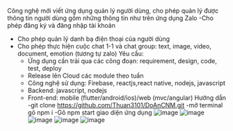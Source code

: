  Công nghệ mới viết ứng dụng quản lý người dùng, cho phép quản lý được thông tin người dùng gồm những thông tin như trên ứng dụng Zalo
 -Cho phép đăng ký và đăng nhập tài khoản  
 - Cho phép quản lý danh bạ điện thoại của người dùng
 - Cho phép thực hiện cuộc chat 1-1 và chat group: text, image, video, document, emotion (tương tự zalo) 
  Yêu cầu:
   - Ứng dụng cần trải qua các công đoạn: requirement, design, code, test, deploy
   - Release lên Cloud các module theo tuần
   - Công nghệ sử dụng: Firebase, reactjs,react native, nodejs, javascript 
   - Backend: javascript, nodejs
   - Front-end: mobile (flutter/android/ios)/web (mvc/angular)
Hướng dẫn
  -git clone https://github.com/Thuan3101/DoAnCNM.git
  -mở terminal gõ npm i
  -Gõ npm start giao diện ứng dụng
![image](https://github.com/user-attachments/assets/ad41b4d2-6dad-4a1e-832f-c0e04ad670c7)
![image](https://github.com/user-attachments/assets/81b858ff-b332-40d3-b360-fcc90684aca9)
![image](https://github.com/user-attachments/assets/717a0694-ddc9-4d9c-b498-cb7e190f1770)
![image](https://github.com/user-attachments/assets/7519548f-a23f-4711-8a7a-e249e8117dda)
![image](https://github.com/user-attachments/assets/3c845fdd-11ab-4862-ae2e-adb08605b9f0)
